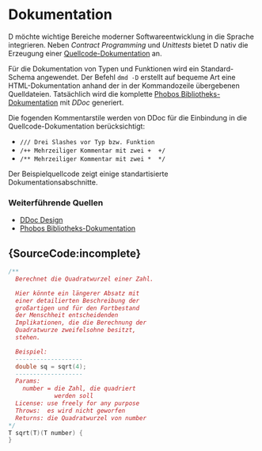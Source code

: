 # Dokumentation

D möchte wichtige Bereiche moderner Softwareentwicklung 
in die Sprache integrieren. Neben *Contract Programming* 
und *Unittests* bietet D nativ die Erzeugung einer 
[Quellcode-Dokumentation](https://dlang.org/phobos/std_variant.html) an.

Für die Dokumentation von Typen und Funktionen wird
ein Standard-Schema angewendet. Der Befehl
`dmd -D` erstellt auf bequeme Art eine HTML-Dokumentation
anhand der in der Kommandozeile übergebenen Quelldateien.
Tatsächlich wird die komplette [Phobos Bibliotheks-Dokumentation](https://dlang.org/phobos)
mit *DDoc* generiert.

Die fogenden Kommentarstile werden von DDoc
für die Einbindung in die Quellcode-Dokumentation
berücksichtigt:

* `/// Drei Slashes vor Typ bzw. Funktion`
* `/++ Mehrzeiliger Kommentar mit zwei +  +/`
* `/** Mehrzeiliger Kommentar mit zwei *  */`

Der Beispielquellcode zeigt einige
standartisierte Dokumentationsabschnitte.

### Weiterführende Quellen

- [DDoc Design](https://dlang.org/spec/ddoc.html)
- [Phobos Bibliotheks-Dokumentation](https://dlang.org/phobos)

## {SourceCode:incomplete}

```d
/**
  Berechnet die Quadratwurzel einer Zahl.

  Hier könnte ein längerer Absatz mit
  einer detailierten Beschreibung der
  großartigen und für den Fortbestand
  der Menschheit entscheidenden 
  Implikationen, die die Berechnung der
  Quadratwurze zweifelsohne besitzt, 
  stehen.

  Beispiel:
  -------------------
  double sq = sqrt(4);
  -------------------
  Params:
    number = die Zahl, die quadriert 
             werden soll
  License: use freely for any purpose
  Throws:  es wird nicht geworfen
  Returns: die Quadratwurzel von number
*/
T sqrt(T)(T number) {
}
```
